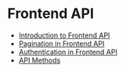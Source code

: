 # Frontend API

- [Introduction to Frontend API](./introduction-to-frontend-api.md)
- [Pagination in Frontend API](./pagination.md)
- [Authentication in Frontend API](./authentication.md)
- [API Methods](https://shopsysframework.docs.apiary.io/)
